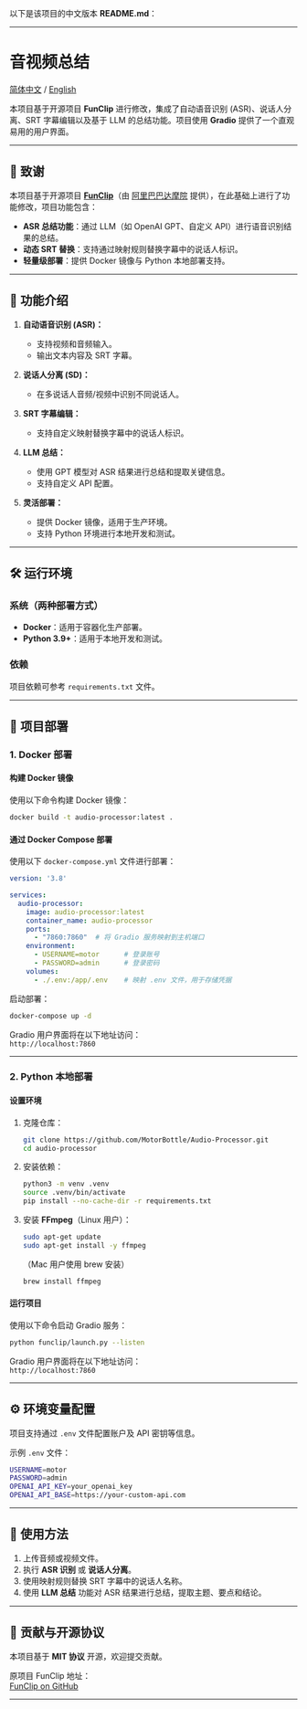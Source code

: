 以下是该项目的中文版本 **README.md**：

---

# 音视频总结

[简体中文](./README_zh.md) / [English](./README.md)

本项目基于开源项目 **FunClip** 进行修改，集成了自动语音识别 (ASR)、说话人分离、SRT 字幕编辑以及基于 LLM 的总结功能。项目使用 **Gradio** 提供了一个直观易用的用户界面。

---

## 📜 **致谢**

本项目基于开源项目 **[FunClip](https://github.com/alibaba-damo-academy/FunClip)**（由 [阿里巴巴达摩院](https://github.com/alibaba-damo-academy) 提供），在此基础上进行了功能修改，项目功能包含：

- **ASR 总结功能**：通过 LLM（如 OpenAI GPT、自定义 API）进行语音识别结果的总结。
- **动态 SRT 替换**：支持通过映射规则替换字幕中的说话人标识。
- **轻量级部署**：提供 Docker 镜像与 Python 本地部署支持。

---

## 🎯 **功能介绍**

1. **自动语音识别 (ASR)：**  
   - 支持视频和音频输入。  
   - 输出文本内容及 SRT 字幕。

2. **说话人分离 (SD)：**  
   - 在多说话人音频/视频中识别不同说话人。

3. **SRT 字幕编辑：**  
   - 支持自定义映射替换字幕中的说话人标识。

4. **LLM 总结：**  
   - 使用 GPT 模型对 ASR 结果进行总结和提取关键信息。  
   - 支持自定义 API 配置。

5. **灵活部署：**  
   - 提供 Docker 镜像，适用于生产环境。  
   - 支持 Python 环境进行本地开发和测试。

---

## 🛠 **运行环境**

### 系统（两种部署方式）
- **Docker**：适用于容器化生产部署。
- **Python 3.9+**：适用于本地开发和测试。

### 依赖
项目依赖可参考 `requirements.txt` 文件。

---

## 🚀 **项目部署**

### 1. **Docker 部署**

#### **构建 Docker 镜像**
使用以下命令构建 Docker 镜像：
```bash
docker build -t audio-processor:latest .
```

#### **通过 Docker Compose 部署**
使用以下 `docker-compose.yml` 文件进行部署：

```yaml
version: '3.8'

services:
  audio-processor:
    image: audio-processor:latest
    container_name: audio-processor
    ports:
      - "7860:7860"  # 将 Gradio 服务映射到主机端口
    environment:
      - USERNAME=motor      # 登录账号
      - PASSWORD=admin      # 登录密码
    volumes:
      - ./.env:/app/.env    # 映射 .env 文件，用于存储凭据
```

启动部署：
```bash
docker-compose up -d
```

Gradio 用户界面将在以下地址访问：  
`http://localhost:7860`

---

### 2. **Python 本地部署**

#### **设置环境**

1. 克隆仓库：
   ```bash
   git clone https://github.com/MotorBottle/Audio-Processor.git
   cd audio-processor
   ```

2. 安装依赖：
   ```bash
   python3 -m venv .venv
   source .venv/bin/activate
   pip install --no-cache-dir -r requirements.txt
   ```

3. 安装 **FFmpeg**（Linux 用户）：
   ```bash
   sudo apt-get update
   sudo apt-get install -y ffmpeg
   ```

   （Mac 用户使用 brew 安装）
   ```bash
   brew install ffmpeg
   ```

#### **运行项目**

使用以下命令启动 Gradio 服务：
```bash
python funclip/launch.py --listen
```

Gradio 用户界面将在以下地址访问：  
`http://localhost:7860`

---

## ⚙️ **环境变量配置**

项目支持通过 `.env` 文件配置账户及 API 密钥等信息。

示例 `.env` 文件：
```bash
USERNAME=motor
PASSWORD=admin
OPENAI_API_KEY=your_openai_key
OPENAI_API_BASE=https://your-custom-api.com
```

---

## 🎥 **使用方法**

1. 上传音频或视频文件。
2. 执行 **ASR 识别** 或 **说话人分离**。
3. 使用映射规则替换 SRT 字幕中的说话人名称。
4. 使用 **LLM 总结** 功能对 ASR 结果进行总结，提取主题、要点和结论。

---

## 🔗 **贡献与开源协议**

本项目基于 **MIT 协议** 开源，欢迎提交贡献。

原项目 FunClip 地址：  
[FunClip on GitHub](https://github.com/alibaba-damo-academy/FunClip)

---